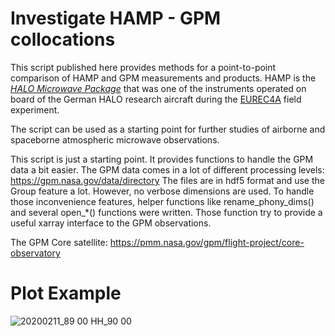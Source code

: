 # Investigate HAMP - GPM collocations

This script published here provides methods for a point-to-point comparison
of HAMP and GPM measurements and products.
HAMP is the [*HALO Microwave Package*](https://doi.org/10.5194/amt-7-4539-2014) that was one of the instruments operated
on board of the German HALO research aircraft during the [EUREC4A](http://eurec4a.eu/) field
experiment.

The script can be used as a starting point for further studies of airborne
and spaceborne atmospheric microwave observations.

This script is just a starting point. It provides functions to handle
the GPM data a bit easier.
The GPM data comes in a lot of different processing levels:
https://gpm.nasa.gov/data/directory
The files are in hdf5 format and use the Group feature a lot. However,
no verbose dimensions are used. To handle those inconvenience features,
helper functions like rename_phony_dims() and several open_*() functions
were written. Those function try to provide a useful xarray interface to
the GPM observations.


The GPM Core satellite:
https://pmm.nasa.gov/gpm/flight-project/core-observatory

# Plot Example
![20200211_89 00 HH_90 00](https://user-images.githubusercontent.com/5948670/111300806-c3c6f100-8651-11eb-9a3f-b595b38c500a.png)
